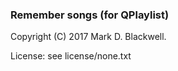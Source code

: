 ### Remember songs (for QPlaylist)

Copyright (C) 2017 Mark D. Blackwell.

License: see license/none.txt
